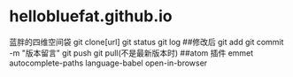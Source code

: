 # hellobluefat.github.io
蓝胖的四维空间袋
git clone[url]
git status
git log
##修改后
git add
git commit -m "版本留言"
git push
git pull(不是最新版本时)
##atom 插件
emmet
autocomplete-paths
language-babel
open-in-browser
